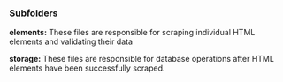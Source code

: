 ### Subfolders

**elements:** These files are responsible for scraping individual HTML elements and validating their data

**storage:** These files are responsible for database operations after HTML elements have been successfully scraped.
